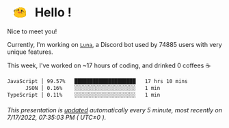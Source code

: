 <h1>   <img src="./spoinky.gif" style="vertical-align:middle;" width="30px">   Hello ! </h1>

Nice to meet you!

Currently, I'm working on <a href='https://github.com/Asgarrrr/Luna'>`Luna`</a>, a Discord bot used by 74885 users with very unique features.

This week, I've worked on ~17 hours of coding, and drinked 0 coffees ☕

```
JavaScript │ 99.57%   ████████████████████   17 hrs 10 mins
      JSON │ 0.16%    ░░░░░░░░░░░░░░░░░░░░   1 min
TypeScript │ 0.11%    ░░░░░░░░░░░░░░░░░░░░   1 min
```

###### This presentation is [updated](https://github.com/Asgarrrr) automatically every 5 minute, most recently on 7/17/2022, 07:35:03 PM ( UTC±0 ).